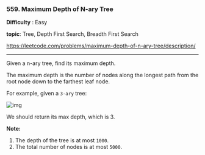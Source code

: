 ### 559. Maximum Depth of N-ary Tree 

**Difficulty** : Easy

**topic**: Tree, Depth First Search, Breadth First Search

https://leetcode.com/problems/maximum-depth-of-n-ary-tree/description/

***

Given a n-ary tree, find its maximum depth.

The maximum depth is the number of nodes along the longest path from the root node down to the farthest leaf node.

For example, given a `3-ary` tree:

 

![img](https://leetcode.com/static/images/problemset/NaryTreeExample.png)

 

We should return its max depth, which is 3.

**Note:**

1. The depth of the tree is at most `1000`.
2. The total number of nodes is at most `5000`.